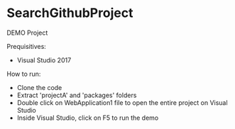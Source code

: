 # SearchGithubProject

DEMO Project

Prequisitives:
- Visual Studio 2017

How to run:
- Clone the code
- Extract 'projectA' and 'packages' folders
- Double click on WebApplication1 file to open the entire project on Visual Studio
- Inside Visual Studio, click on F5 to run the demo
